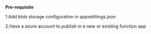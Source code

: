 **Pre-requisite**


1.Add blob storage configuration in appsetttings.json

2.Have a azure account to publish in a new or existing function app



